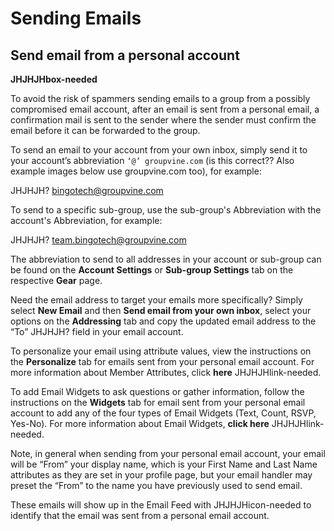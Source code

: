 # Sending Emails

## Send email from a personal account
<div id="gv-3send-send-email-from-a-personal-account"></div>

**JHJHJHbox-needed**
<div class="box">
    To avoid the risk of spammers sending emails to a group from a possibly
    compromised email account, after an email is sent from a personal email,
    a confirmation mail is sent to the sender where the sender must confirm
    the email before it can be forwarded to the group.
</div>
 
To send an email to your account from your own inbox, simply send it
to your account’s abbreviation `‘@’ groupvine.com` (is this correct??
Also example images below use groupvine.com too), for example:

<box-email> JHJHJH?
bingotech@groupvine.com
</box-email>

To send to a specific sub-group, use the sub-group's Abbreviation with
the account's Abbreviation, for example:

<box-email> JHJHJH?
team.bingotech@groupvine.com
</box-email>

The abbreviation to send to all addresses in your account or sub-group
can be found on the **Account Settings** or **Sub-group Settings**
tab on the respective **Gear** page.

Need the email address to target your emails more specifically?
Simply select **New Email** and then **Send email from your own
inbox**, select your options on the **Addressing** tab and
copy the updated email address to the “To” JHJHJH? field in your email
account.

To personalize your email using attribute values, view the
instructions on the **Personalize** tab for emails sent from your
personal email account.
For more information about Member Attributes, click **here**
JHJHJHlink-needed.

To add Email Widgets to ask questions or gather information, follow
the instructions on the **Widgets** tab for email sent from your
personal email account to add any of the four types of Email Widgets
(Text, Count, RSVP, Yes-No).
For more information about Email Widgets, **click here**
JHJHJHlink-needed.

Note, in general when sending from your personal email account,
your email will be “From” your display name, which is your
First Name and Last Name attributes as they are set in your profile
page, but your email handler may preset the “From” to the name
you have previously used to send email.

These emails will show up in the Email Feed with
JHJHJHicon-needed to identify that the email was sent from a
personal email account.
